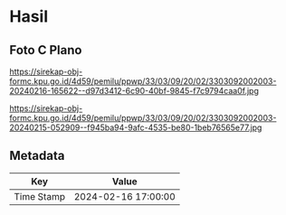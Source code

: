 # Hasil

## Foto C Plano

https://sirekap-obj-formc.kpu.go.id/4d59/pemilu/ppwp/33/03/09/20/02/3303092002003-20240216-165622--d97d3412-6c90-40bf-9845-f7c9794caa0f.jpg

https://sirekap-obj-formc.kpu.go.id/4d59/pemilu/ppwp/33/03/09/20/02/3303092002003-20240215-052909--f945ba94-9afc-4535-be80-1beb76565e77.jpg


## Metadata

| Key        | Value               |
| ---------- | ------------------- |
| Time Stamp | 2024-02-16 17:00:00 |



